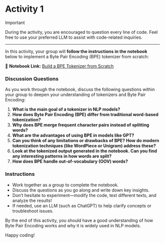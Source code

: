 # Activity 1


> [!IMPORTANT]  
> During the activity, you are encouraged to question every line of code. Feel free to use your preferred LLM to assist with code-related inquiries.


----


In this activity, your group will **follow the instructions in the notebook** below to implement a Byte Pair Encoding (BPE) tokenizer from scratch:  

📌 **Notebook Link:** [Build a BPE Tokenizer from Scratch](https://github.com/rasbt/LLMs-from-scratch/blob/main/ch02/05_bpe-from-scratch/bpe-from-scratch.ipynb)  

### **Discussion Questions**  
As you work through the notebook, discuss the following questions within your group to deepen your understanding of tokenizers and Byte Pair Encoding:  

1. **What is the main goal of a tokenizer in NLP models?**  
2. **How does Byte Pair Encoding (BPE) differ from traditional word-based tokenization?**  
3. **Why does BPE merge frequent character pairs instead of splitting words?**  
4. **What are the advantages of using BPE in models like GPT?**  
5. **Can you think of any limitations or drawbacks of BPE? How do modern tokenization techniques (like WordPiece or Unigram) address these?**  
6. **Look at the tokenized output generated in the notebook. Can you find any interesting patterns in how words are split?**  
7. **How does BPE handle out-of-vocabulary (OOV) words?**  


### **Instructions**  
- Work together as a group to complete the notebook.  
- Discuss the questions as you go along and write down key insights.  
- Don’t hesitate to experiment—modify the code, test different texts, and analyze the results!  
- If needed, use an LLM (such as ChatGPT) to help clarify concepts or troubleshoot issues.  

By the end of this activity, you should have a good understanding of how Byte Pair Encoding works and why it is widely used in NLP models. 

Happy coding! 